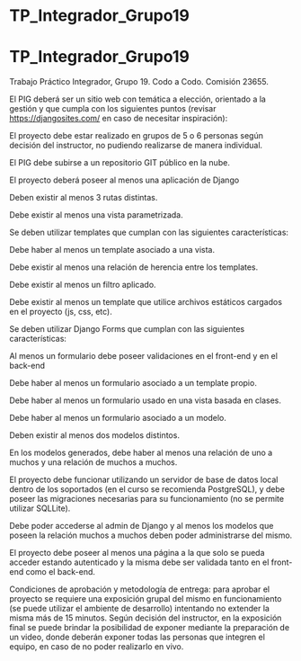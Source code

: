 # TP_Integrador_Grupo19

# TP_Integrador_Grupo19
Trabajo Práctico Integrador, Grupo 19.  Codo a Codo. Comisión 23655.

El PIG deberá ser un sitio web con temática a elección, orientado a la gestión y que cumpla con los siguientes puntos (revisar https://djangosites.com/ en caso de necesitar inspiración):

El proyecto debe estar realizado en grupos de 5 o 6 personas según decisión del instructor, no pudiendo realizarse de manera individual.

El PIG debe subirse a un repositorio GIT público en la nube.

El proyecto deberá poseer al menos una aplicación de Django

Deben existir al menos 3 rutas distintas.

Debe existir al menos una vista parametrizada.

Se deben utilizar templates que cumplan con las siguientes características:

Debe haber al menos un template asociado a una vista.

Debe existir al menos una relación de herencia entre los templates.

Debe existir al menos un filtro aplicado.

Debe existir al menos un template que utilice archivos estáticos cargados en el proyecto (js, css, etc).

Se deben utilizar Django Forms que cumplan con las siguientes características:

Al menos un formulario debe poseer validaciones en el front-end y en el back-end

Debe haber al menos un formulario asociado a un template propio.

Debe haber al menos un formulario usado en una vista basada en clases.

Debe haber al menos un formulario asociado a un modelo.

Deben existir al menos dos modelos distintos.

En los modelos generados, debe haber al menos una relación de uno a muchos y una relación de muchos a muchos.

El proyecto debe funcionar utilizando un servidor de base de datos local dentro de los soportados (en el curso se recomienda PostgreSQL), y debe poseer las migraciones necesarias para su funcionamiento (no se permite utilizar SQLLite).

Debe poder accederse al admin de Django y al menos los modelos que poseen la relación muchos a muchos deben poder administrarse del mismo.

El proyecto debe poseer al menos una página a la que solo se pueda acceder estando autenticado y la misma debe ser validada tanto en el front-end como el back-end.

Condiciones de aprobación y metodología de entrega: para aprobar el proyecto se requiere una exposición grupal del mismo en funcionamiento (se puede utilizar el ambiente de desarrollo) intentando no extender la misma más de 15 minutos. Según decisión del instructor, en la exposición final se puede brindar la posibilidad de exponer mediante la preparación de un video, donde deberán exponer todas las personas que integren el equipo, en caso de no poder realizarlo en vivo.
